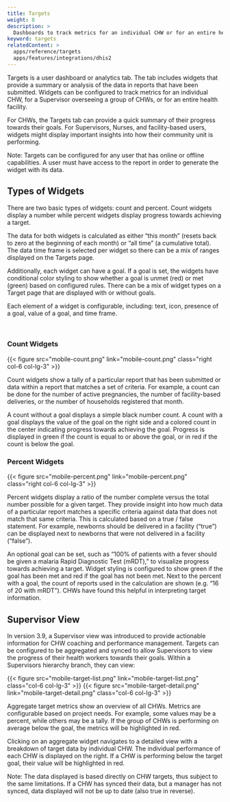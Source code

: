 ```yaml
---
title: Targets
weight: 8
description: >
  Dashboards to track metrics for an individual CHW or for an entire health facility
keyword: targets
relatedContent: >
  apps/reference/targets
  apps/features/integrations/dhis2
---
```

<!-- ## Targets: Performance Dashboards -->

Targets is a user dashboard or analytics tab. The tab includes  widgets that provide a summary or analysis of the data in reports that have been submitted. Widgets can be configured to track metrics for an individual CHW, for a Supervisor overseeing a group of CHWs, or for an entire health facility. 

For CHWs, the Targets tab can provide a quick summary of their progress towards their goals. For Supervisors, Nurses, and facility-based users, widgets might display important insights into how their community unit is performing.

Note: Targets can be configured for any user that has online or offline capabilities. A user must have access to the report in order to generate the widget with its data.

## Types of Widgets

There are two basic types of widgets: count and percent. Count widgets display a number while percent widgets display progress towards achieving a target. 

The data for both widgets is calculated as either “this month” (resets back to zero at the beginning of each month) or “all time” (a cumulative total). The data time frame is selected per widget so there can be a mix of ranges displayed on the Targets page.

Additionally, each widget can have a goal. If a goal is set, the widgets have conditional color styling to show whether a goal is unmet (red) or met (green) based on configured rules. There can be a mix of widget types on a Target page that are displayed with or without goals.

Each element of a widget is configurable, including: text, icon, presence of a goal, value of a goal, and time frame.

<br clear="all">

### Count Widgets

{{< figure src="mobile-count.png" link="mobile-count.png" class="right col-6 col-lg-3" >}}

Count widgets show a tally of a particular report that has been submitted or data within a report that matches a set of criteria. For example, a count can be done for the number of active pregnancies, the number of facility-based deliveries, or the number of households registered that month.

A count without a goal displays a simple black number count. A count with a goal displays the value of the goal on the right side and a colored count in the center indicating progress towards achieving the goal. Progress is displayed in green if the count is equal to or above the goal, or in red if the count is below the goal.

### Percent Widgets

{{< figure src="mobile-percent.png" link="mobile-percent.png" class="right col-6 col-lg-3" >}}

Percent widgets display a ratio of the number complete versus the total number possible for a given target. They provide insight into how much data of a particular report matches a specific criteria against data that does not match that same criteria. This is calculated based on a true / false statement. For example, newborns should be delivered in a facility (“true”) can be displayed next to newborns that were not delivered in a facility (“false”).

An optional goal can be set, such as “100% of patients with a fever should be given a malaria Rapid Diagnostic Test (mRDT),” to visualize progress towards achieving a target. Widget styling is configured to show green if the goal has been met and red if the goal has not been met. Next to the percent with a goal, the count of reports used in the calculation are shown (e.g. “16 of 20 with mRDT”). CHWs have found this helpful in interpreting target information.

## Supervisor View

In version 3.9, a Supervisor view was introduced to provide actionable information for CHW coaching and performance management. Targets can be configured to be aggregated and synced to allow Supervisors to view the progress of their health workers towards their goals. Within a Supervisors hierarchy branch, they can view:

<div class="container">
  <div class="row">
{{< figure src="mobile-target-list.png" link="mobile-target-list.png" class="col-6 col-lg-3" >}}
{{< figure src="mobile-target-detail.png" link="mobile-target-detail.png" class="col-6 col-lg-3" >}}
  </div>
</div>

Aggregate target metrics show an overview of all CHWs. Metrics are configurable based on project needs. For example, some values may be a percent, while others may be a tally. If the group of CHWs is performing on average below the goal, the metrics will be highlighted in red.

Clicking on an aggregate widget navigates to a detailed view with a breakdown of target data by individual CHW. The individual performance of each CHW is displayed on the right. If a CHW is performing below the target goal, their value will be highlighted in red. 

Note: The data displayed is based directly on CHW targets, thus subject to the same limitations. If a CHW has synced their data, but a manager has not synced, data displayed will not be up to date (also true in reverse).


